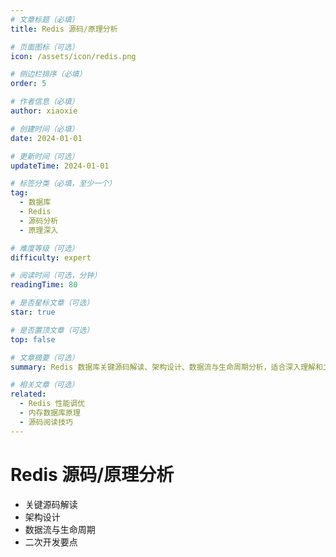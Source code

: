 ```yaml
---
# 文章标题（必填）
title: Redis 源码/原理分析

# 页面图标（可选）
icon: /assets/icon/redis.png

# 侧边栏排序（必填）
order: 5

# 作者信息（必填）
author: xiaoxie

# 创建时间（必填）
date: 2024-01-01

# 更新时间（可选）
updateTime: 2024-01-01

# 标签分类（必填，至少一个）
tag:
  - 数据库
  - Redis
  - 源码分析
  - 原理深入

# 难度等级（可选）
difficulty: expert

# 阅读时间（可选，分钟）
readingTime: 80

# 是否星标文章（可选）
star: true

# 是否置顶文章（可选）
top: false

# 文章摘要（可选）
summary: Redis 数据库关键源码解读、架构设计、数据流与生命周期分析，适合深入理解和二次开发。

# 相关文章（可选）
related:
  - Redis 性能调优
  - 内存数据库原理
  - 源码阅读技巧
---
```


# Redis 源码/原理分析

- 关键源码解读
- 架构设计
- 数据流与生命周期
- 二次开发要点